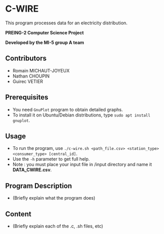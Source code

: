 # C-WIRE
This program processes data for an electricity distribution.

**PREING-2 Computer Science Project**

**Developed by the MI-5 group A team**

## Contributors

- Romain MICHAUT-JOYEUX
- Nathan CHOUPIN
- Guirec VETIER

## Prerequisites

- You need `GnuPlot` program to obtain detailed graphs.
- To install it on Ubuntu/Debian distributions, type `sudo apt install gnuplot`.

## Usage

- To run the program, use `./c-wire.sh <path_file.csv> <station_type> <consumer_type> [central_id]`.
- Use the `-h` parameter to get full help.
- Note : you must place your input file in /input directory and name it **DATA_CWIRE.csv**.

## Program Description

- (Briefly explain what the program does)

## Content

- (Briefly explain each of the .c, .sh files, etc)